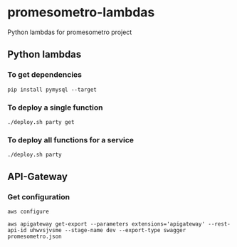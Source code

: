 # promesometro-lambdas

Python lambdas for promesometro project

## Python lambdas ##

### To get dependencies ###

```
pip install pymysql --target
```

### To deploy a single function ###

```
./deploy.sh party get
```

### To deploy all functions for a service ###

```
./deploy.sh party
```


## API-Gateway ##

### Get configuration ###

```
aws configure

aws apigateway get-export --parameters extensions='apigateway' --rest-api-id uhwvsjvsme --stage-name dev --export-type swagger promesometro.json
```
